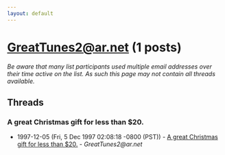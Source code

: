 ```yaml
---
layout: default
---
```


# GreatTunes2@ar.net (1 posts)

_Be aware that many list participants used multiple email addresses over their time active on the list. As such this page may not contain all threads available._

## Threads

### A great Christmas gift for less than $20.
+ 1997-12-05 (Fri, 5 Dec 1997 02:08:18 -0800 (PST)) - [A great Christmas gift for less than $20.](/archive/1997/12/6c0feced199a6bafdb79ed4fcac4b201bfe0f010b7156b1cf322db327b25ef2f) - _GreatTunes2@ar.net_

